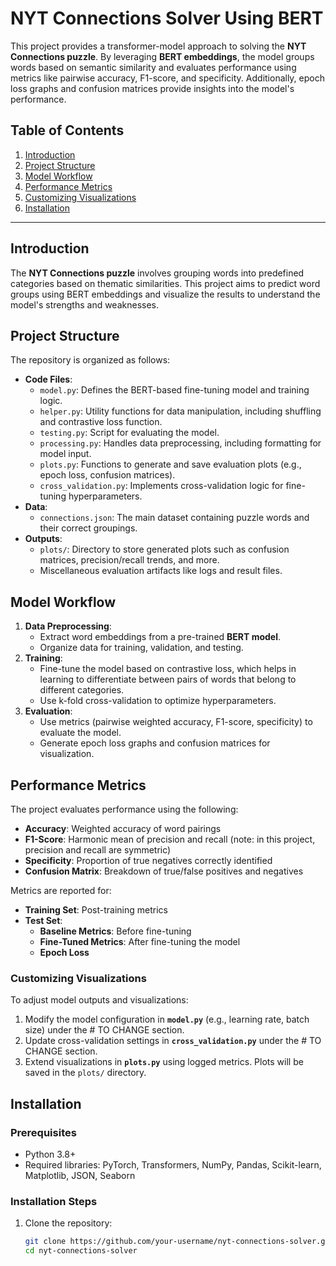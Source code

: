 # NYT Connections Solver Using BERT

This project provides a transformer-model approach to solving the **NYT Connections puzzle**. By leveraging **BERT embeddings**, the model groups words based on semantic similarity and evaluates performance using metrics like pairwise accuracy, F1-score, and specificity. Additionally, epoch loss graphs and confusion matrices provide insights into the model's performance.

## Table of Contents
1. [Introduction](#introduction)
2. [Project Structure](#project-structure)
3. [Model Workflow](#model-workflow)
4. [Performance Metrics](#performance-metrics)
5. [Customizing Visualizations](#customizing-visualizations)
6. [Installation](#installation)

---

## Introduction
The **NYT Connections puzzle** involves grouping words into predefined categories based on thematic similarities. This project aims to predict word groups using BERT embeddings and visualize the results to understand the model's strengths and weaknesses.

## Project Structure
The repository is organized as follows:
- **Code Files**:
  - `model.py`: Defines the BERT-based fine-tuning model and training logic.
  - `helper.py`: Utility functions for data manipulation, including shuffling and contrastive loss function.
  - `testing.py`: Script for evaluating the model.
  - `processing.py`: Handles data preprocessing, including formatting for model input.
  - `plots.py`: Functions to generate and save evaluation plots (e.g., epoch loss, confusion matrices).
  - `cross_validation.py`: Implements cross-validation logic for fine-tuning hyperparameters.
- **Data**:
  - `connections.json`: The main dataset containing puzzle words and their correct groupings.
- **Outputs**:
  - `plots/`: Directory to store generated plots such as confusion matrices, precision/recall trends, and more.
  - Miscellaneous evaluation artifacts like logs and result files.

## Model Workflow
1. **Data Preprocessing**: 
   - Extract word embeddings from a pre-trained **BERT model**.
   - Organize data for training, validation, and testing.
2. **Training**:
   - Fine-tune the model based on contrastive loss, which helps in learning to differentiate between pairs of words that belong to different categories.
   - Use k-fold cross-validation to optimize hyperparameters.
3. **Evaluation**:
   - Use metrics (pairwise weighted accuracy, F1-score, specificity) to evaluate the model.
   - Generate epoch loss graphs and confusion matrices for visualization.

## Performance Metrics
The project evaluates performance using the following:
- **Accuracy**: Weighted accuracy of word pairings
- **F1-Score**: Harmonic mean of precision and recall (note: in this project, precision and recall are symmetric)
- **Specificity**: Proportion of true negatives correctly identified
- **Confusion Matrix**: Breakdown of true/false positives and negatives

Metrics are reported for:
- **Training Set**: Post-training metrics
- **Test Set**:
  - **Baseline Metrics**: Before fine-tuning
  - **Fine-Tuned Metrics**: After fine-tuning the model
  - **Epoch Loss**

### Customizing Visualizations
To adjust model outputs and visualizations:
1. Modify the model configuration in **`model.py`** (e.g., learning rate, batch size) under the # TO CHANGE section.
2. Update cross-validation settings in **`cross_validation.py`** under the # TO CHANGE section.
3. Extend visualizations in **`plots.py`** using logged metrics. Plots will be saved in the `plots/` directory.

## Installation
### Prerequisites
- Python 3.8+
- Required libraries: PyTorch, Transformers, NumPy, Pandas, Scikit-learn, Matplotlib, JSON, Seaborn

### Installation Steps
1. Clone the repository:
   ```bash
   git clone https://github.com/your-username/nyt-connections-solver.git
   cd nyt-connections-solver
